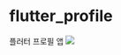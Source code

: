 # flutter_profile
플러터 프로필 앱
![](https://velog.velcdn.com/images/thekim12/post/762a4f71-b902-4210-9c70-8a637df7d2a3/image.png)
